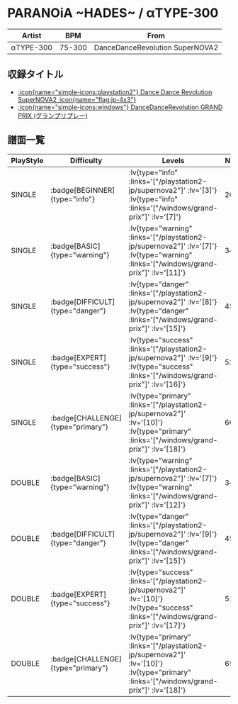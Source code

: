 # PARANOiA \~HADES\~ / αTYPE-300

|Artist|BPM|From|
|------|---|----|
|αTYPE-300|75-300|DanceDanceRevolution SuperNOVA2|

## 収録タイトル

- [ :icon{name="simple-icons:playstation2"} Dance Dance Revolution SuperNOVA2 :icon{name="flag:jp-4x3"} ](/playstation2-jp/supernova2)
- [ :icon{name="simple-icons:windows"} DanceDanceRevolution GRAND PRIX (グランプリプレー)](/windows/grand-prix)

## 譜面一覧

|PlayStyle|Difficulty|Levels|Notes|Movie|
|---------|----------|------|-----|-----|
|SINGLE| :badge[BEGINNER]{type="info"} | :lv{type="info" :links='["/playstation2-jp/supernova2"]' :lv='[3]'}  :lv{type="info" :links='["/windows/grand-prix"]' :lv='[7]'} |201/0||
|SINGLE| :badge[BASIC]{type="warning"} | :lv{type="warning" :links='["/playstation2-jp/supernova2"]' :lv='[7]'}  :lv{type="warning" :links='["/windows/grand-prix"]' :lv='[11]'} |341/1||
|SINGLE| :badge[DIFFICULT]{type="danger"} | :lv{type="danger" :links='["/playstation2-jp/supernova2"]' :lv='[8]'}  :lv{type="danger" :links='["/windows/grand-prix"]' :lv='[15]'} |457/1||
|SINGLE| :badge[EXPERT]{type="success"} | :lv{type="success" :links='["/playstation2-jp/supernova2"]' :lv='[9]'}  :lv{type="success" :links='["/windows/grand-prix"]' :lv='[16]'} |522/1||
|SINGLE| :badge[CHALLENGE]{type="primary"} | :lv{type="primary" :links='["/playstation2-jp/supernova2"]' :lv='[10]'}  :lv{type="primary" :links='["/windows/grand-prix"]' :lv='[18]'} |662/1||
|DOUBLE| :badge[BASIC]{type="warning"} | :lv{type="warning" :links='["/playstation2-jp/supernova2"]' :lv='[7]'}  :lv{type="warning" :links='["/windows/grand-prix"]' :lv='[12]'} |341/1||
|DOUBLE| :badge[DIFFICULT]{type="danger"} | :lv{type="danger" :links='["/playstation2-jp/supernova2"]' :lv='[9]'}  :lv{type="danger" :links='["/windows/grand-prix"]' :lv='[15]'} |458/1||
|DOUBLE| :badge[EXPERT]{type="success"} | :lv{type="success" :links='["/playstation2-jp/supernova2"]' :lv='[10]'}  :lv{type="success" :links='["/windows/grand-prix"]' :lv='[17]'} |518/1||
|DOUBLE| :badge[CHALLENGE]{type="primary"} | :lv{type="primary" :links='["/playstation2-jp/supernova2"]' :lv='[10]'}  :lv{type="primary" :links='["/windows/grand-prix"]' :lv='[18]'} |653/1||

